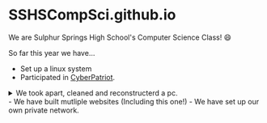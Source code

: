 # SSHSCompSci.github.io
We are Sulphur Springs High School's Computer Science Class! 😄

So far this year we have...
 - Set up a linux system 
 - Participated in [CyberPatriot](https://www.uscyberpatriot.org/).
  <details close>
  <summary>We took apart, cleaned and reconstructerd a pc.</summary>
   <img alt="Capy" src="https://cdn.britannica.com/79/191679-050-C7114D2B/Adult-capybara.jpg" >
  
   </details>
 - We have built mutliple websites (Including this one!)
 - We have set up our own private network.




